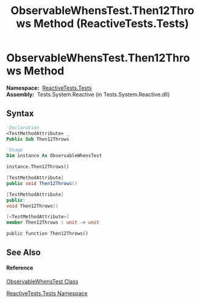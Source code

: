 ﻿---
title: ObservableWhensTest.Then12Throws Method  (ReactiveTests.Tests)
TOCTitle: Then12Throws Method
ms:assetid: M:ReactiveTests.Tests.ObservableWhensTest.Then12Throws
ms:mtpsurl: https://msdn.microsoft.com/en-us/library/reactivetests.tests.observablewhenstest.then12throws(v=VS.103)
ms:contentKeyID: 36620151
ms.date: 06/28/2011
mtps_version: v=VS.103
f1_keywords:
- ReactiveTests.Tests.ObservableWhensTest.Then12Throws
dev_langs:
- CSharp
- JScript
- VB
- FSharp
- c++
---

# ObservableWhensTest.Then12Throws Method

**Namespace:**  [ReactiveTests.Tests](hh289046\(v=vs.103\).md)  
**Assembly:**  Tests.System.Reactive (in Tests.System.Reactive.dll)

## Syntax

``` vb
'Declaration
<TestMethodAttribute> _
Public Sub Then12Throws
```

``` vb
'Usage
Dim instance As ObservableWhensTest

instance.Then12Throws()
```

``` csharp
[TestMethodAttribute]
public void Then12Throws()
```

``` c++
[TestMethodAttribute]
public:
void Then12Throws()
```

``` fsharp
[<TestMethodAttribute>]
member Then12Throws : unit -> unit 
```

``` jscript
public function Then12Throws()
```

## See Also

#### Reference

[ObservableWhensTest Class](hh303102\(v=vs.103\).md)

[ReactiveTests.Tests Namespace](hh289046\(v=vs.103\).md)


